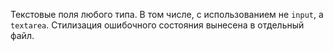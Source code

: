 Текстовые поля любого типа. В том числе, с использованием не `input`, а `textarea`. Стилизация ошибочного состояния вынесена в отдельный файл.
